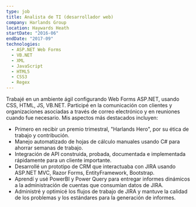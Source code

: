 ```yaml
---
type: job
title: Analista de TI (desarrollador web)
company: Harlands Group
location: Haywards Heath
startDate: "2016-06"
endDate: "2017-09"
technologies:
  - ASP.NET Web Forms
  - VB.NET
  - XML
  - JavaScript
  - HTML5
  - CSS3
  - Regex
---
```


Trabajé en un ambiente ágil configurando Web Forms ASP.NET, usando CSS, HTML, JS, VB.NET. Participé en la comunicación con clientes y organizaciones asociadas a través de correo electrónico y en reuniones cuando fue necesario. Mis aspectos más destacados incluyen:

- Primero en recibir un premio trimestral, "Harlands Hero", por su ética de trabajo y contribución.
- Manejo automatizado de hojas de cálculo manuales usando C# para ahorrar semanas de trabajo.
- Integración de API construida, probada, documentada e implementada rápidamente para un cliente importante.
- Desarrollé un prototipo de CRM que interactuaba con JIRA usando ASP.NET MVC, Razor Forms, EntityFramework, Bootstrap.
- Aprendí y usé PowerBI y Power Query para entregar informes dinámicos a la administración de cuentas que consumían datos de JIRA.
- Administré y optimicé los flujos de trabajo de JIRA y mantuve la calidad de los problemas y los estándares para la generación de informes.
